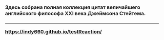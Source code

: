<h3> Здесь собрана полная коллекция цитат величайшего английского философа XXI века Джеймсона Стейтема. <h3>

<hr>

<https://indy660.github.io/testReaction/>
